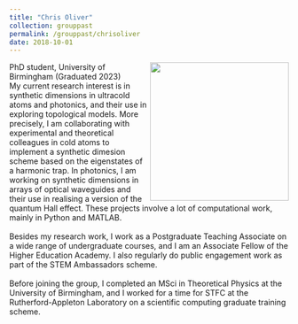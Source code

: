 ```yaml
---
title: "Chris Oliver"
collection: grouppast
permalink: /grouppast/chrisoliver
date: 2018-10-01
---
```

<img src="{{ '/images/chrisoliver.jpg'}}" width='250' align='right' />
PhD student, University of Birmingham (Graduated 2023)   <br/> My current research interest is in synthetic dimensions in ultracold atoms and photonics, and their use in exploring topological models. More precisely, I am collaborating with experimental and theoretical colleagues in cold atoms to implement a synthetic dimesion scheme based on the eigenstates of a harmonic trap. In photonics, I am working on synthetic dimensions in arrays of optical waveguides and their use in realising a version of the quantum Hall effect. These projects involve a lot of computational work, mainly in Python and MATLAB.  <br/> <br/>Besides my research work, I work as a Postgraduate Teaching Associate on a wide range of undergraduate courses, and I am an Associate Fellow of the Higher Education Academy. I also regularly do public engagement work as part of the STEM Ambassadors scheme.   <br/> <br/>Before joining the group, I completed an MSci in Theoretical Physics at the University of Birmingham, and I worked for a time for STFC at the Rutherford-Appleton Laboratory on a scientific computing graduate training scheme. 

